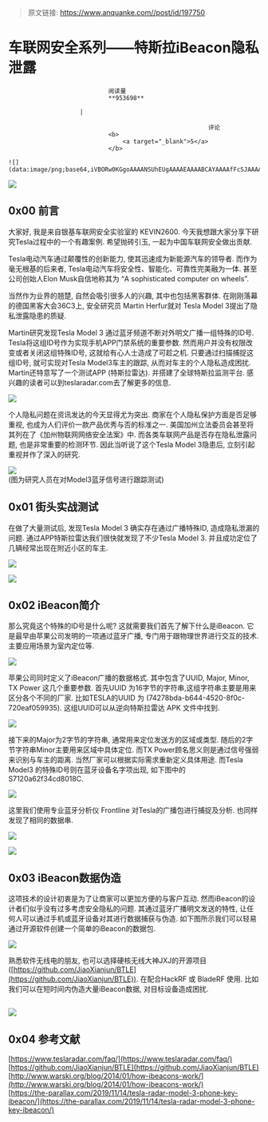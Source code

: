 > 原文链接: https://www.anquanke.com//post/id/197750 


# 车联网安全系列——特斯拉iBeacon隐私泄露


                                阅读量   
                                **953698**
                            
                        |
                        
                                                            评论
                                <b>
                                    <a target="_blank">5</a>
                                </b>
                                                                                                                                    ![](data:image/png;base64,iVBORw0KGgoAAAANSUhEUgAAAAEAAAABCAYAAAAfFcSJAAAAAXNSR0IArs4c6QAAAARnQU1BAACxjwv8YQUAAAAJcEhZcwAADsQAAA7EAZUrDhsAAAANSURBVBhXYzh8+PB/AAffA0nNPuCLAAAAAElFTkSuQmCC)
                                                                                            



[![](https://p2.ssl.qhimg.com/t01db791f76c2e72936.jpg)](https://p2.ssl.qhimg.com/t01db791f76c2e72936.jpg)



## 0x00 前言

大家好, 我是来自银基车联网安全实验室的 KEVIN2600. 今天我想跟大家分享下研究Tesla过程中的一个有趣案例. 希望抛砖引玉, 一起为中国车联网安全做出贡献.

Tesla电动汽车通过颠覆性的创新能力, 使其迅速成为新能源汽车的领导者. 而作为毫无根基的后来者, Tesla电动汽车将安全性、智能化、可靠性完美融为一体. 甚至公司创始人Elon Musk自信地称其为 “A sophisticated computer on wheels”.

当然作为业界的翘楚, 自然会吸引很多人的兴趣, 其中也包括黑客群体. 在刚刚落幕的德国黑客大会36C3上, 安全研究员 Martin Herfur就对 Tesla Model 3提出了隐私泄露隐患的质疑.

Martin研究发现Tesla Model 3 通过蓝牙频道不断对外明文广播一组特殊的ID号. Tesla将这组ID号作为实现手机APP门禁系统的重要参数. 然而用户并没有权限改变或者关闭这组特殊ID号, 这就给有心人士造成了可趁之机. 只要通过扫描捕捉这组ID号, 就可实现对Tesla Model3车主的跟踪, 从而对车主的个人隐私造成困扰. Martin还特意写了一个测试APP (特斯拉雷达). 并搭建了全球特斯拉监测平台. 感兴趣的读者可以到teslaradar.com去了解更多的信息.

[![](https://p2.ssl.qhimg.com/t013f703b811ea1225f.png)](https://p2.ssl.qhimg.com/t013f703b811ea1225f.png)

个人隐私问题在资讯发达的今天显得尤为突出. 商家在个人隐私保护方面是否足够重视, 也成为人们评价一款产品优秀与否的标准之一. 美国加州立法委员会甚至将其列在了《加州物联网网络安全法案》中. 而各类车联网产品是否存在隐私泄露问题, 也是非常重要的检测环节. 因此当听说了这个Tesla Model 3隐患后, 立刻引起重视并作了深入的研究.

[![](https://p3.ssl.qhimg.com/t0198caa2baebbf1712.jpg)](https://p3.ssl.qhimg.com/t0198caa2baebbf1712.jpg)<br>
(图为研究人员在对Model3蓝牙信号进行跟踪测试)



## 0x01 街头实战测试

在做了大量测试后, 发现Tesla Model 3 确实存在通过广播特殊ID, 造成隐私泄漏的问题. 通过APP特斯拉雷达我们很快就发现了不少Tesla Model 3. 并且成功定位了几辆经常出现在附近小区的车主.

[![](https://p2.ssl.qhimg.com/t015ffd115c8d50c1df.png)](https://p2.ssl.qhimg.com/t015ffd115c8d50c1df.png)

[![](https://p4.ssl.qhimg.com/t01f69564bfa873c71c.png)](https://p4.ssl.qhimg.com/t01f69564bfa873c71c.png)



## 0x02 iBeacon简介

那么究竟这个特殊的ID号是什么呢? 这就需要我们首先了解下什么是iBeacon. 它是最早由苹果公司发明的一项通过蓝牙广播, 专门用于跟物理世界进行交互的技术. 主要应用场景为室内定位等.

[![](https://p4.ssl.qhimg.com/t01e3e04fae6db69855.png)](https://p4.ssl.qhimg.com/t01e3e04fae6db69855.png)

苹果公司同时定义了iBeacon广播的数据格式. 其中包含了UUID, Major, Minor, TX Power 这几个重要参数. 首先UUID 为16字节的字符串,这组字符串主要是用来区分各个不同的厂家. 比如TESLA的UUID 为 (74278bda-b644-4520-8f0c-720eaf059935). 这组UUID可以从逆向特斯拉雷达 APK 文件中找到.

[![](https://p5.ssl.qhimg.com/t013708ef76004ba595.png)](https://p5.ssl.qhimg.com/t013708ef76004ba595.png)

接下来的Major为2字节的字符串, 通常用来定位发送方的区域或类型. 随后的2字节字符串Minor主要用来区域中具体定位. 而TX Power顾名思义则是通过信号强弱来识别与车主的距离. 当然厂家可以根据实际需求重新定义具体用途. 而Tesla Model3 的特殊ID号则在蓝牙设备名字项出现, 如下图中的 S7120a62f34cd8018C.

[![](https://p3.ssl.qhimg.com/t0143e36df62dce7f81.png)](https://p3.ssl.qhimg.com/t0143e36df62dce7f81.png)

这里我们使用专业蓝牙分析仪 Frontline 对Tesla的广播包进行捕捉及分析. 也同样发现了相同的数据串.

[![](https://p5.ssl.qhimg.com/t014625be497c998e91.png)](https://p5.ssl.qhimg.com/t014625be497c998e91.png)

[![](https://p4.ssl.qhimg.com/t016ef67e89f9a3abb6.jpg)](https://p4.ssl.qhimg.com/t016ef67e89f9a3abb6.jpg)



## 0x03 iBeacon数据伪造

这项技术的设计初衷是为了让商家可以更加方便的与客户互动. 然而iBeacon的设计者们似乎没有过多考虑安全隐私的问题. 其通过蓝牙广播明文发送的特性, 让任何人可以通过手机或蓝牙设备对其进行数据捕获与伪造. 如下图所示我们可以轻易通过开源软件创建一个简单的iBeacon的数据包.

[![](https://p0.ssl.qhimg.com/t01061d19cddf3b0c97.png)](https://p0.ssl.qhimg.com/t01061d19cddf3b0c97.png)

熟悉软件无线电的朋友, 也可以选择硬核无线大神JXJ的开源项目 ([https://github.com/JiaoXianjun/BTLE](https://github.com/JiaoXianjun/BTLE)). 在配合HackRF 或 BladeRF 使用. 比如我们可以在短时间内伪造大量iBeacon数据, 对目标设备造成困扰.

[![](data:image/png;base64,iVBORw0KGgoAAAANSUhEUgAAAAEAAAABCAYAAAAfFcSJAAAAAXNSR0IArs4c6QAAAARnQU1BAACxjwv8YQUAAAAJcEhZcwAADsQAAA7EAZUrDhsAAAANSURBVBhXYzh8+PB/AAffA0nNPuCLAAAAAElFTkSuQmCC)](https://p5.ssl.qhimg.com/t019ed712e6e7bde9b5.png)

[![](https://p5.ssl.qhimg.com/t01fae7ccf985aa6e93.png)](https://p5.ssl.qhimg.com/t01fae7ccf985aa6e93.png)



## 0x04 参考文献

[https://www.teslaradar.com/faq/](https://www.teslaradar.com/faq/)<br>[https://github.com/JiaoXianjun/BTLE](https://github.com/JiaoXianjun/BTLE)<br>[http://www.warski.org/blog/2014/01/how-ibeacons-work/](http://www.warski.org/blog/2014/01/how-ibeacons-work/)<br>[https://the-parallax.com/2019/11/14/tesla-radar-model-3-phone-key-ibeacon/](https://the-parallax.com/2019/11/14/tesla-radar-model-3-phone-key-ibeacon/)
